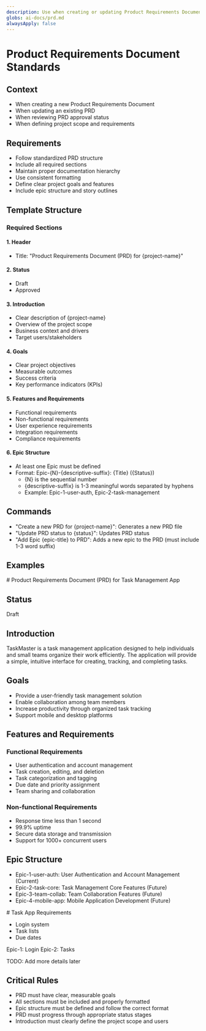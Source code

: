 ```yaml
---
description: Use when creating or updating Product Requirements Documents to ensure proper structure and content
globs: ai-docs/prd.md
alwaysApply: false
---
```


# Product Requirements Document Standards

## Context
- When creating a new Product Requirements Document
- When updating an existing PRD
- When reviewing PRD approval status
- When defining project scope and requirements

## Requirements
- Follow standardized PRD structure
- Include all required sections
- Maintain proper documentation hierarchy
- Use consistent formatting
- Define clear project goals and features
- Include epic structure and story outlines

## Template Structure

### Required Sections

#### 1. Header
- Title: "Product Requirements Document (PRD) for {project-name}"

#### 2. Status
- Draft
- Approved

#### 3. Introduction
- Clear description of {project-name}
- Overview of the project scope
- Business context and drivers
- Target users/stakeholders

#### 4. Goals
- Clear project objectives
- Measurable outcomes
- Success criteria
- Key performance indicators (KPIs)

#### 5. Features and Requirements
- Functional requirements
- Non-functional requirements
- User experience requirements
- Integration requirements
- Compliance requirements

#### 6. Epic Structure
- At least one Epic must be defined
- Format: Epic-{N}-{descriptive-suffix}: {Title} ({Status})
  - {N} is the sequential number
  - {descriptive-suffix} is 1-3 meaningful words separated by hyphens
  - Example: Epic-1-user-auth, Epic-2-task-management

## Commands
- "Create a new PRD for {project-name}": Generates a new PRD file
- "Update PRD status to {status}": Updates PRD status
- "Add Epic {epic-title} to PRD": Adds a new epic to the PRD (must include 1-3 word suffix)

## Examples
<example>
# Product Requirements Document (PRD) for Task Management App

## Status
Draft

## Introduction
TaskMaster is a task management application designed to help individuals and small teams organize their work efficiently. The application will provide a simple, intuitive interface for creating, tracking, and completing tasks.

## Goals
- Provide a user-friendly task management solution
- Enable collaboration among team members
- Increase productivity through organized task tracking
- Support mobile and desktop platforms

## Features and Requirements
### Functional Requirements
- User authentication and account management
- Task creation, editing, and deletion
- Task categorization and tagging
- Due date and priority assignment
- Team sharing and collaboration

### Non-functional Requirements
- Response time less than 1 second
- 99.9% uptime
- Secure data storage and transmission
- Support for 1000+ concurrent users

## Epic Structure
- Epic-1-user-auth: User Authentication and Account Management (Current)
- Epic-2-task-core: Task Management Core Features (Future)
- Epic-3-team-collab: Team Collaboration Features (Future)
- Epic-4-mobile-app: Mobile Application Development (Future)
</example>

<example type="invalid">
# Task App Requirements

- Login system
- Task lists
- Due dates

Epic-1: Login
Epic-2: Tasks

TODO: Add more details later
</example>

## Critical Rules
- PRD must have clear, measurable goals
- All sections must be included and properly formatted
- Epic structure must be defined and follow the correct format
- PRD must progress through appropriate status stages
- Introduction must clearly define the project scope and users 